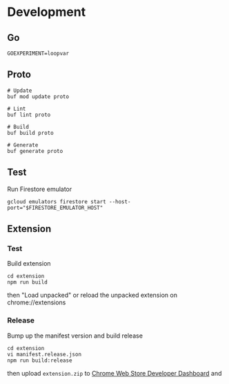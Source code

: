 # Development

## Go

```shell
GOEXPERIMENT=loopvar
```

## Proto

```shell
# Update
buf mod update proto

# Lint
buf lint proto

# Build
buf build proto

# Generate
buf generate proto
```

## Test

Run Firestore emulator

```shell
gcloud emulators firestore start --host-port="$FIRESTORE_EMULATOR_HOST"
```

## Extension

### Test

Build extension

```shell
cd extension
npm run build
```

then "Load unpacked" or reload the unpacked extension on chrome://extensions

### Release

Bump up the manifest version and build release

```shell
cd extension
vi manifest.release.json
npm run build:release
```

then upload `extension.zip` to [Chrome Web Store Developer Dashboard](https://chrome.google.com/u/2/webstore/devconsole) and